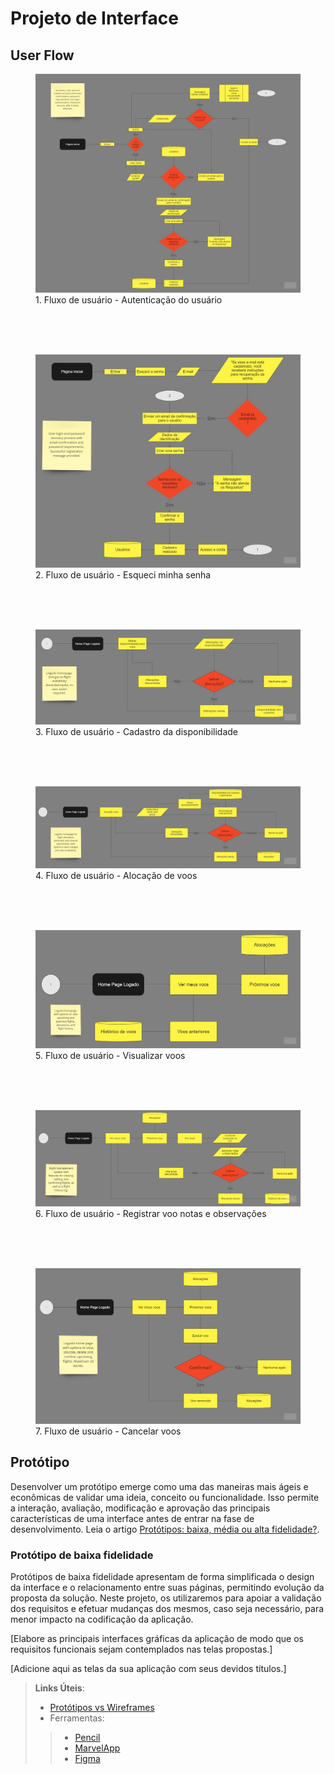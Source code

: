 
# Projeto de Interface

## User Flow

<figure> 
  <img src="https://github.com/ICEI-PUC-Minas-PMV-ADS/pmv-ads-2023-2-e1-proj-web-t6-aeroplano/blob/main/documentos/img/1.%20Autenticacao%20do%20usuario.jpg"
    <figcaption>1. Fluxo de usuário - Autenticação do usuário</figcaption>
</figure>
<br><br><br>
<figure> 
  <img src="https://github.com/ICEI-PUC-Minas-PMV-ADS/pmv-ads-2023-2-e1-proj-web-t6-aeroplano/blob/main/documentos/img/2.%20Esqueci%20minha%20senha.jpg"
    <figcaption>2. Fluxo de usuário - Esqueci minha senha</figcaption>
</figure> 
<br><br><br>
<figure> 
  <img src="https://github.com/ICEI-PUC-Minas-PMV-ADS/pmv-ads-2023-2-e1-proj-web-t6-aeroplano/blob/main/documentos/img/3.%20Cadastro%20da%20disponibilidade.jpg"
    <figcaption>3. Fluxo de usuário - Cadastro da disponibilidade</figcaption>
</figure> 
<br><br><br>
<figure> 
  <img src="https://github.com/ICEI-PUC-Minas-PMV-ADS/pmv-ads-2023-2-e1-proj-web-t6-aeroplano/blob/main/documentos/img/4.%20Alocacao%20de%20voos.jpg"
    <figcaption>4. Fluxo de usuário - Alocação de voos</figcaption>
</figure> 
<br><br><br>
<figure> 
  <img src="https://github.com/ICEI-PUC-Minas-PMV-ADS/pmv-ads-2023-2-e1-proj-web-t6-aeroplano/blob/main/documentos/img/5.%20Visualizar%20voos.jpg"
    <figcaption>5. Fluxo de usuário - Visualizar voos</figcaption>
</figure> 
<br><br><br>
<figure> 
  <img src="https://github.com/ICEI-PUC-Minas-PMV-ADS/pmv-ads-2023-2-e1-proj-web-t6-aeroplano/blob/main/documentos/img/6.%20Registrar%20voo%20notas%20e%20observacoes.jpg"
    <figcaption>6. Fluxo de usuário - Registrar voo notas e observações</figcaption>
</figure> 
<br><br><br>
<figure> 
  <img src="https://github.com/ICEI-PUC-Minas-PMV-ADS/pmv-ads-2023-2-e1-proj-web-t6-aeroplano/blob/main/documentos/img/7.%20Cancelar%20voos.jpg"
    <figcaption>7. Fluxo de usuário - Cancelar voos</figcaption>
</figure> 

## Protótipo

Desenvolver um protótipo emerge como uma das maneiras mais ágeis e econômicas de validar uma ideia, conceito ou funcionalidade. Isso permite a interação, avaliação, modificação e aprovação das principais características de uma interface antes de entrar na fase de desenvolvimento. Leia o artigo [Protótipos: baixa, média ou alta fidelidade?](https://medium.com/ladies-that-ux-br/prot%C3%B3tipos-baixa-m%C3%A9dia-ou-alta-fidelidade-71d897559135).

### Protótipo de baixa fidelidade

Protótipos de baixa fidelidade apresentam de forma simplificada o design da interface e o relacionamento entre suas páginas, permitindo evolução da proposta da solução. Neste projeto, os utilizaremos para apoiar a validação dos requisitos e efetuar mudanças dos mesmos, caso seja necessário, para menor impacto na codificação da aplicação.

[Elabore as principais interfaces gráficas da aplicação de modo que os requisitos funcionais sejam contemplados nas telas propostas.]

[Adicione aqui as telas da sua aplicação com seus devidos títulos.] 
 
> **Links Úteis**:
> - [Protótipos vs Wireframes](https://www.nngroup.com/videos/prototypes-vs-wireframes-ux-projects/)
>- Ferramentas:
>> - [Pencil](https://pencil.evolus.vn/)
>> - [MarvelApp](https://marvelapp.com/)
>> - [Figma](https://www.figma.com/)



